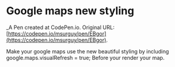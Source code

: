# Google maps new styling
 _A Pen created at CodePen.io. Original URL: [https://codepen.io/msurguy/pen/EBgor](https://codepen.io/msurguy/pen/EBgor).

 Make your google maps use the new beautiful styling by including 
    google.maps.visualRefresh = true;
Before your render your map.